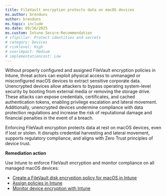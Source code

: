 ```yaml
---
title: FileVault encryption protects data on macOS devices
ms.author: brenduns
author: brenduns
ms.topic: include
ms.date: 09/16/2025
ms.custom: Intune-Secure-Recommendation
# sfipillar: Protect identities and secrets
# category: Devices
# risklevel: High
# userimpact: Medium
# implementationcost: Low
---
```

Without properly configured and assigned FileVault encryption policies in Intune, threat actors can exploit physical access to unmanaged or misconfigured macOS devices to extract sensitive corporate data. Unencrypted devices allow attackers to bypass operating system-level security by booting from external media or removing the storage drive. These attacks can expose credentials, certificates, and cached authentication tokens, enabling privilege escalation and lateral movement. Additionally, unencrypted devices undermine compliance with data protection regulations and increase the risk of reputational damage and financial penalties in the event of a breach.

Enforcing FileVault encryption protects data at rest on macOS devices, even if lost or stolen. It disrupts credential harvesting and lateral movement, supports regulatory compliance, and aligns with Zero Trust principles of device trust.

**Remediation action**

Use Intune to enforce FileVault encryption and monitor compliance on all managed macOS devices:  
- [Create a FileVault disk encryption policy for macOS in Intune](/intune/intune-service/protect/encrypt-devices-filevault#create-endpoint-security-policy-for-filevault)
- [Assign policies in Intune](/intune/intune-service/configuration/device-profile-assign#assign-a-policy-to-users-or-groups)
- [Monitor device encryption with Intune](/intune/intune-service/protect/encryption-monitor)